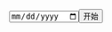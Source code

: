 <!DOCTYPE html>
<html lang="en">
<head>
    <meta charset="UTF-8">
    <title>Document</title>
</head>
<body>
<input type="date" id="date2"><button id="start">开始</button>
<div class="count-down"></div>
</body>
<script type="text/javascript">
document.getElementById("start").onclick = run;
function run(){
    var endtime = new Date(document.getElementById("date2").value);
    var starttime = Date.now();
    var time = (endtime.getTime() - starttime)/1000;
    var day = parseInt(time / (60 * 60 * 24));
    var hours = parseInt(time / (60 * 60) % 24);
    var min = parseInt(time / 60 % 60);
    var sec = parseInt(time % 60);
    document.getElementsByClassName("count-down")[0].innerHTML = "<span>" + "距离设置时间还有" + day +"天" + hours + "小时" + min + "分" + sec + "秒" + "</span>";
    setTimeout(run,1000);
    if (time<=0) {
        document.getElementsByClassName("count-down")[0].innerHTML = "时间到了";
    }
}
</script>
</html>
